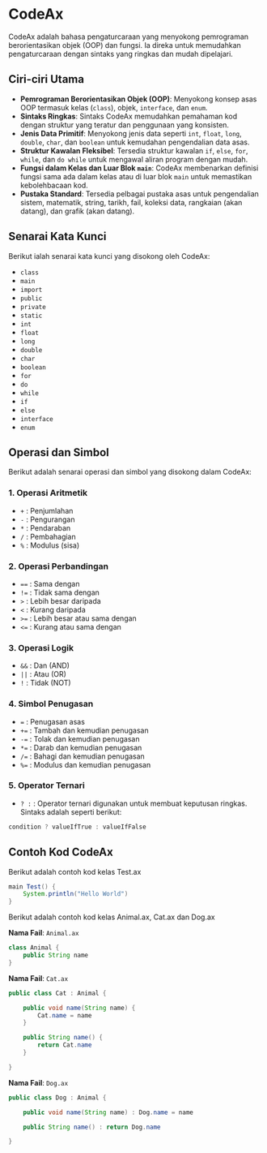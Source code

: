 # CodeAx

CodeAx adalah bahasa pengaturcaraan yang menyokong pemrograman berorientasikan objek (OOP) dan fungsi. Ia direka untuk memudahkan pengaturcaraan dengan sintaks yang ringkas dan mudah dipelajari.

## Ciri-ciri Utama

- **Pemrograman Berorientasikan Objek (OOP)**: Menyokong konsep asas OOP termasuk kelas (`class`), objek, `interface`, dan `enum`.
- **Sintaks Ringkas**: Sintaks CodeAx memudahkan pemahaman kod dengan struktur yang teratur dan penggunaan yang konsisten.
- **Jenis Data Primitif**: Menyokong jenis data seperti `int`, `float`, `long`, `double`, `char`, dan `boolean` untuk kemudahan pengendalian data asas.
- **Struktur Kawalan Fleksibel**: Tersedia struktur kawalan `if`, `else`, `for`, `while`, dan `do while` untuk mengawal aliran program dengan mudah.
- **Fungsi dalam Kelas dan Luar Blok `main`**: CodeAx membenarkan definisi fungsi sama ada dalam kelas atau di luar blok `main` untuk memastikan kebolehbacaan kod.
- **Pustaka Standard**: Tersedia pelbagai pustaka asas untuk pengendalian sistem, matematik, string, tarikh, fail, koleksi data, rangkaian (akan datang), dan grafik (akan datang).

## Senarai Kata Kunci

Berikut ialah senarai kata kunci yang disokong oleh CodeAx:

- `class`
- `main`
- `import`
- `public`
- `private`
- `static`
- `int`
- `float`
- `long`
- `double`
- `char`
- `boolean`
- `for`
- `do`
- `while`
- `if`
- `else`
- `interface`
- `enum`

## Operasi dan Simbol

Berikut adalah senarai operasi dan simbol yang disokong dalam CodeAx:

### 1. Operasi Aritmetik

- `+`  : Penjumlahan
- `-`  : Pengurangan
- `*`  : Pendaraban
- `/`  : Pembahagian
- `%`  : Modulus (sisa)

### 2. Operasi Perbandingan

- `==` : Sama dengan
- `!=` : Tidak sama dengan
- `>`  : Lebih besar daripada
- `<`  : Kurang daripada
- `>=` : Lebih besar atau sama dengan
- `<=` : Kurang atau sama dengan

### 3. Operasi Logik

- `&&` : Dan (AND)
- `||` : Atau (OR)
- `!`  : Tidak (NOT)

### 4. Simbol Penugasan

- `=`  : Penugasan asas
- `+=` : Tambah dan kemudian penugasan
- `-=` : Tolak dan kemudian penugasan
- `*=` : Darab dan kemudian penugasan
- `/=` : Bahagi dan kemudian penugasan
- `%=` : Modulus dan kemudian penugasan

### 5. Operator Ternari

- `? :` : Operator ternari digunakan untuk membuat keputusan ringkas. Sintaks adalah seperti berikut:
```java
condition ? valueIfTrue : valueIfFalse
```

## Contoh Kod CodeAx

Berikut adalah contoh kod kelas Test.ax

```java
main Test() {
    System.println("Hello World")
}
```

Berikut adalah contoh kod kelas Animal.ax, Cat.ax dan Dog.ax

**Nama Fail**: `Animal.ax`
```java
class Animal {
    public String name
}
```

**Nama Fail**: `Cat.ax`
```java
public class Cat : Animal {

    public void name(String name) {
        Cat.name = name
    }

    public String name() {
        return Cat.name
    }

}
```

**Nama Fail**: `Dog.ax`
```java
public class Dog : Animal {

    public void name(String name) : Dog.name = name

    public String name() : return Dog.name

}
```
